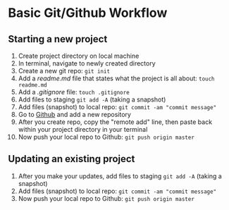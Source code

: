 # Basic Git/Github Workflow

## Starting a new project

1. Create project directory on local machine
1. In terminal, navigate to newly created directory
1. Create a new git repo: `git init`
1. Add a *readme.md* file that states what the project is all about: `touch readme.md`
1. Add a *.gitignore* file: `touch .gitignore`
1. Add files to staging `git add -A` (taking a snapshot)
1. Add files (snapshot) to local repo: `git commit -am "commit message"`
1. Go to [Github](http://www.github.com) and add a new repository
1. After you create repo, copy the "remote add" line, then paste back within your project directory in your terminal
1. Now push your local repo to Github: `git push origin master`

## Updating an existing project

1. After you make your updates, add files to staging `git add -A` (taking a snapshot)
1. Add files (snapshot) to local repo: `git commit -am "commit message"`
1. Now push your local repo to Github: `git push origin master`
